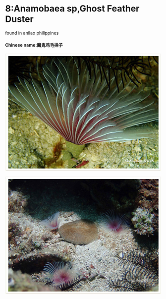 # 8:Anamobaea sp,Ghost Feather Duster

found in anilao philippines

#### Chinese name:魔鬼鸡毛掸子

![](../.gitbook/assets/anamobaea-sp2-ghost-feather-duster.jpg)

![](../.gitbook/assets/anamobaea-sp.jpg)

